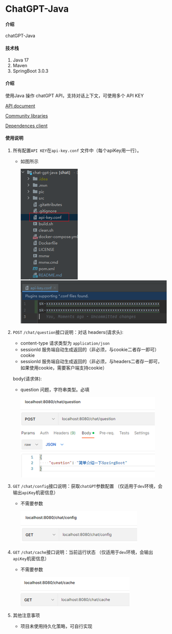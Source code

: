# ChatGPT-Java

#### 介绍
chatGPT-Java

#### 技术栈
1. Java 17
2. Maven
3. SpringBoot 3.0.3

#### 介绍

使用Java 操作 chatGPT API，支持对话上下文，可使用多个 API KEY

[API document](https://platform.openai.com/docs/api-reference/introduction)

[Community libraries](https://platform.openai.com/docs/libraries/community-libraries)

[Dependences client](https://github.com/TheoKanning/openai-java)


#### 使用说明

1. 所有配置`API KEY`在`api-key.conf` 文件中（每个apiKey用一行）。
   - 如图所示
      
     ![image](./pic/1677206582492.jpg)
     ![image](./pic/1677206725578.jpg)
2. `POST` `/chat/question`接口说明：对话
   headers(请求头):
    - content-type 请求类型为 `application/json`
    - sessionId 服务端自动生成返回的（非必须，与cookie二者存一即可）
    cookie
    - sessionId 服务端自动生成返回的（非必须，与headers二者存一即可，如果使用cookie，需要客户端支持cookie）

   body(请求体):
    - question 问题，字符串类型。必填
    
      ![image](./pic/1677118702155.jpg)
3. `GET` `/chat/config`接口说明：获取`chatGPT`参数配置 （仅适用于`dev`环境，会输出`apiKey`机密信息）
   - 不需要参数
   
     ![image](./pic/1677118848450.jpg)
4. `GET` `/chat/cache`接口说明：当前运行状态 （仅适用于`dev`环境，会输出`apiKey`机密信息）
    - 不需要参数
    
      ![image](./pic/1677119251153.jpg)
5. 其他注意事项
   - 项目未使用持久化策略，可自行实现

